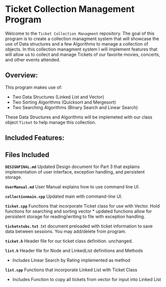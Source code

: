 # Ticket Collection Management Program

Welcome to the `Ticket Collection Managment` repository. The goal of this program is to create a collection managment system that will showcase the use of Data structures and a few Algorithms to manage a collection of objects. In this collection managment system I will implement features that will allow us to collect and manage Tickets of our favorite movies, concerts, and other events attended. 

## Overview:
This program makes use of:

  - Two Data Structures (Linked List and Vector)
  - Two Sorting Algorithms (Quicksort and Mergesort)
  - Two Searching Algorithms (Binary Search and Linear Search)

These Data Structures and Algorithms will be implemeted with our class object `Ticket` to help manage this collection.

## Included Features:


## Files Included

**`DESIGNFINAL.md`** Updated Design document for Part 3 that explains implementation of user interface, exception handling, and persistent storage.

**`UserManual.md`** User Manual explains how to use command line UI.

**`collectionmain.cpp`** Updated main with command-line UI.

**`ticket.cpp`** Functions that incorporate Ticket class for use with Vector. Hold functions for searching and sorting vector * updated functions allow for persistent storage for reading/writing to file with exception handling.

**`ticketstubs.txt`** .txt document preloaded with ticket information to save data between sessions. You may add/delete from program.

**`ticket.h`** Header file for our ticket class definition. unchanged.

**`list.h`** Header file for Node and LinkedList definitions and Methods

  - Includes Linear Search by Rating implemented as method

**`list.cpp`** Functions that incorporate Linked List with Ticket Class

  - Includes Function to copy all tickets from vector for input into Linked List
